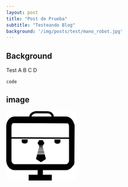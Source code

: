 ```yaml
---
layout: post
title: "Post de Prueba"
subtitle: "Testeando Blog"
background: '/img/posts/test/mano_robot.jpg'
---
```


## Background
Test A B C D

```
code 
```
## image
![AbogadoRobot page](/img\posts\test\cropped-twiter.png)